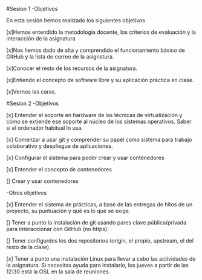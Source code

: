 #Sesion 1 -Objetivos

En esta sesión hemos realizado los siguientes objetivos

[x]Hemos entendido la metodología docente, los criterios de evaluación y la interacción de la asignatura

[x]Nos hemos dado de alta y comprendido el funcionamiento básico de GitHub y la lista de correo de la asignatura.

[x]Conocer el resto de los recursos de la asignatura.

[x]Entiendo el concepto de software libre y su aplicación práctica en clase.

[x]Vernos las caras.

#Sesion 2 -Objetivos


[x] Entender el soporte en hardware de las técnicas de virtualización y cómo se extiende ese soporte al núcleo de los sistemas operativos. Saber si el ordenador habitual lo usa.

[x] Comenzar a usar git y comprender su papel como sistema para trabajo colaborativo y despliegue de aplicaciones.

[x] Configurar el sistema para poder crear y usar contenedores

[x] Entender el concepto de contenedores

[] Crear y usar contenedores

  -Otros objetivos

[x] Entender el sistema de prácticas, a base de las entregas de hitos de un proyecto, su puntuación y qué es lo que se exige.

[] Tener a punto la instalación de git usando pares clave pública/privada para interaccionar con GitHub (no https).

[] Tener configurdos los dos repositorios (origin, el propio, upstream, el del resto de la clase).

[x] Tener a punto una instalación Linux para llevar a cabo las actividades de la asignatura. Si necesitas ayuda para instalarlo, los jueves a partir de las 12:30 está la OSL en la sala de reuniones.
